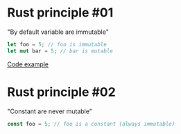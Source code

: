 # Rust principle #01

"By default variable are immutable"

```rust
let foo = 5; // foo is immutable
let mut bar = 5; // bar is mutable
```

[Code example](./principle01/src/main.rs)

# Rust principle #02

"Constant are never mutable"

```rust
const foo = 5; // foo is a constant (always immutable)
```
